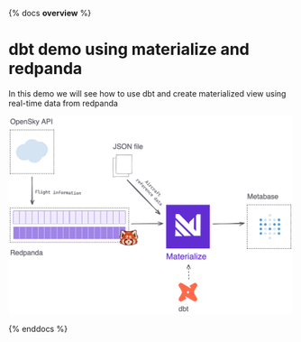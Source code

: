 {% docs __overview__ %}
  
# dbt demo using materialize and redpanda
In this demo we will see how to use dbt and create materialized view using real-time data from redpanda
  
![Overview](../assets/01.png)
  
{% enddocs %}